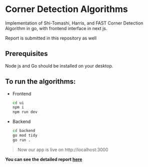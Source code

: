 # Corner Detection Algorithms

Implementation of Shi-Tomashi, Harris, and FAST Corner Detection Algorithm in go, with frontend interface in next js. 

Report is submitted in this repository as well

## Prerequisites
Node js and Go should be installed on your desktop.

## To run the algorithms: 
- Frontend
    ```sh
    cd ui
    npm i
    npm run dev
    ```
- Backend
    ```sh
    cd backend
    go mod tidy
    go run .
    ```
> Now our app is live on http://localhost:3000

**You can see the detailed report [here](https://drive.google.com/file/d/1YMzZoSb637roswMuaOA3Z1cMQfTCDFUu/view?usp=drive_link)**
